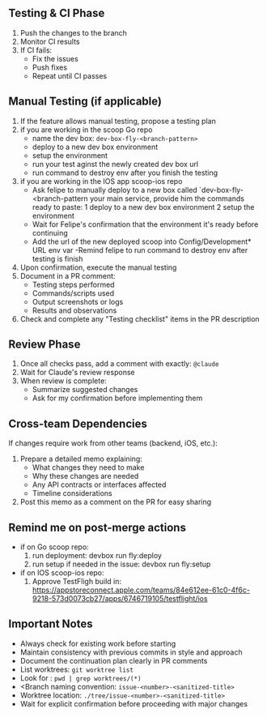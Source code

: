 
## Testing & CI Phase
1. Push the changes to the branch
2. Monitor CI results
3. If CI fails:
   - Fix the issues
   - Push fixes
   - Repeat until CI passes

## Manual Testing (if applicable)
1. If the feature allows manual testing, propose a testing plan
2. if you are working in the scoop Go repo
   - name the dev box: `dev-box-fly-<branch-pattern>`
   - deploy to a new dev box environment
   - setup the environment
   - run your test aginst the newly created dev box url
   - run command to destroy env after you finish the testing
3. if you are working in the IOS app scoop-ios repo 
   - Ask felipe to manually deploy to a new box called `dev-box-fly-<branch-pattern your main service, provide him the commands ready to paste:
	   1 deploy to a new dev box environment
	   2 setup the environment
   - Wait for Felipe's confirmation that the environment it's ready before continuing
   - Add the url of the new deployed scoop into Config/Development* URL env var
   -Remind felipe to run  command to destroy env after testing is finish 
3. Upon confirmation, execute the manual testing
4. Document in a PR comment:
   - Testing steps performed
   - Commands/scripts used
   - Output screenshots or logs
   - Results and observations
5. Check and complete any "Testing checklist" items in the PR description

## Review Phase
1. Once all checks pass, add a comment with exactly: `@claude`
2. Wait for Claude's review response
3. When review is complete:
   - Summarize suggested changes
   - Ask for my confirmation before implementing them

## Cross-team Dependencies
If changes require work from other teams (backend, iOS, etc.):
1. Prepare a detailed memo explaining:
   - What changes they need to make
   - Why these changes are needed
   - Any API contracts or interfaces affected
   - Timeline considerations
2. Post this memo as a comment on the PR for easy sharing

## Remind me on post-merge actions
 - if on Go scoop repo: 
    1. run deployment: devbox run fly:deploy
    2. run setup if needed in the issue: devbox run fly:setup
 - if on IOS scoop-ios repo:
    1. Approve TestFligh build in: https://appstoreconnect.apple.com/teams/84e612ee-61c0-4f6c-9218-573d0073cb27/apps/6746719105/testflight/ios

## Important Notes
- Always check for existing work before starting
- Maintain consistency with previous commits in style and approach
- Document the continuation plan clearly in PR comments
- List worktrees: `git worktree list`
- Look for <branch-pattern>: `pwd | grep worktrees/(*)`
- <Branch naming convention: `issue-<number>-<sanitized-title>`
- Worktree location: `./tree/issue-<number>-<sanitized-title>`
- Wait for explicit confirmation before proceeding with major changes
